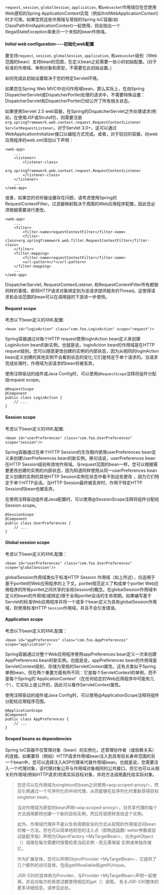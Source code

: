 `request`, `session`, `globalSession`, `application`, 和`websocket`作用域仅在您使用Web感知的Spring ApplicationContext实现（例如XmlWebApplicationContext）时才可用。如果您将这些作用域与常规的Spring IoC容器\(如ClassPathXmlApplicationContext\)一起使用，则会抛出一个IllegalStateException来表示一个未知的bean作用域。

#### Initial web configuration----初始化web配置

要支持`request`, `session`, `globalSession`, `application`, 和`websocket`级别（Web范围的bean）支持bean的范围，在定义bean之前需要一些小的初始配置。\(对于标准的作用域、单例对象和原型，不需要在此初始设置。\)

如何完成此初始设置取决于您的特定Servlet环境。

如果您在Spring Web MVC中访问作用域bean，那么实际上，在由Spring DispatcherServlet或DispatcherPortlet处理的请求中，不需要特殊设置：DispatcherServlet和DispatcherPortlet已经公开了所有相关状态。

如果使用Servlet 2.5 web容器，在Spring的DispatcherServlet之外处理请求\(例如，在使用JSF或Struts时\)，则需要注册`org.springframework.web.context.request.RequestContextListener   ServletRequestListener`。对于Servlet 3.0+，这可以通过WebApplicationInitializer接口以编程方式完成。或者，对于较旧的容器，向web应用程序的web.xml添加以下声明：

```
<web-app>
    ...
    <listener>
        <listener-class>
            org.springframework.web.context.request.RequestContextListener
        </listener-class>
    </listener>
    ...
</web-app>
```

或者，如果您的侦听器设置存在问题，请考虑使用Spring的RequestContextFilter。过滤器映射取决于周围的Web应用程序配置，因此您必须根据需要进行更改。

```
<web-app>
    ...
    <filter>
        <filter-name>requestContextFilter</filter-name>
        <filter-class>org.springframework.web.filter.RequestContextFilter</filter-class>
    </filter>
    <filter-mapping>
        <filter-name>requestContextFilter</filter-name>
        <url-pattern>/*</url-pattern>
    </filter-mapping>
    ...
</web-app>
```

DispatcherServlet, RequestContextListener, 和RequestContextFilter所有都做同样的事情，即将HTTP请求对象绑定到为该请求提供服务的Thread。这使得请求和会话范围的bean可以在调用链的下游进一步使用。

#### Request scope

考虑以下bean定义的XML配置:

```
<bean id="loginAction" class="com.foo.LoginAction" scope="request"/>
```

Spring容器通过对每个HTTP request使用loginAction bean定义来创建LoginAction bean的新实例。也就是说，loginAction bean的作用域是在HTTP request级别。您可以随意更改创建的实例的内部状态，因为从相同的loginAction bean定义创建的其他实例不会看到状态的变化;它们是特定于单个请求的。当请求完成处理时，作用域为该请求的bean将被丢弃。

使用注释驱动的组件或Java Config时，可以使用`@RequestScope`注释将组件分配给request scope。

```
@RequestScope
@Component
public class LoginAction {
    // ...
}
```

#### Session scope

考虑以下bean定义的XML配置:

```
<bean id="userPreferences" class="com.foo.UserPreferences" scope="session"/>
```

Spring容器通过在单个HTTP  Session的生存期内使用userPreferences bean定义来创建UserPreferences bean的新实例。换句话说，userPreferences bean在HTTP Session级别有效地作用域。与request范围的bean一样，您可以根据需要更改创建的实例的内部状态，因为知道同样使用从同一userPreferences bean定义创建的实例的其他HTTP Session实例在状态中看不到这些更改 ，因为它们特定于单个HTTP会话。当HTTP Session最终被丢弃时，作用于特定HTTP Session的bean也被丢弃。

在使用注释驱动组件或Java配置时，可以使用@SessionScope注释将组件分配给Session scope。

```
@SessionScope
@Component
public class UserPreferences {
    // ...
}
```

#### Global session scope

考虑以下bean定义的XML配置：

```
<bean id="userPreferences" class="com.foo.UserPreferences" scope="globalSession"/>
```

globalSession作用域类似于标准HTTP Session 作用域（如上所述），仅适用于基于portlet的Web应用程序的上下文。portlet规范定义了构成单个portlet Web应用程序的所有portlet之间共享的全局Session的概念。在globalSession作用域中定义的bean的作用域\(或绑定\)限于全局portlet会话的生命周期。如果编写基于Servlet的标准Web应用程序并将一个或多个bean定义为具有globalSession作用域，则使用标准HTTP `Session`作用域，并且不会引发错误。

#### Application scope

考虑以下bean定义的XML配置：

```
<bean id="appPreferences" class="com.foo.AppPreferences" scope="application"/>
```

Spring容器通过对整个Web应用程序使用appPreferences bean定义一次来创建AppPreferences bean的新实例。也就是说，appPreferences bean的作用域是ServletContext级别，存储为常规的ServletContext属性。这有点类似于Spring单例bean，但在两个重要方面有所不同：它是每个ServletContext的单例，而不是每个Spring的'ApplicationContext'（在任何给定的Web应用程序中可能有几个），它实际上是公开的，因此可以看作ServletContext属性。

使用注释驱动的组件或Java Config时，可以使用@ApplicationScope注释将组件分配给应用程序范围。

```
@ApplicationScope
@Component
public class AppPreferences {
    // ...
}
```

#### Scoped beans as dependencies

Spring IoC容器不仅管理对象（bean）的实例化，还管理协作者（或依赖关系）的连接。如果要将（例如）HTTP请求作用域bean注入到具有较长寿命范围的另一个bean中，您可以选择注入AOP代理来代替作用域bean。也就是说，您需要注入一个代理对象，该代理对象公开与作用域对象相同的公共接口，但它也可以从相关的作用域\(例如HTTP请求\)检索实际目标对象，并将方法调用委托给实际对象。

> 您还可以在作用域为singleton的bean之间使用&lt;aop:scoped-proxy/&gt;，然后引用通过一个可序列化的中间代理，从而能够在反序列化时重新获得目标singleton bean。
>
> 当对作用域为原型的bean声明&lt;aop:scoped-proxy/&gt;，对共享代理的每个方法调用都将创建一个新的目标实例，然后将调用转发给这个实例。
>
> 此外，作用域代理并不是以生命周期安全的方式从较短的作用域访问bean的唯一方法。您也可以简单地将您的注入点（即构造函数/ setter参数或自动装配字段）声明为ObjectFactory &lt;MyTargetBean&gt;，允许getObject（）调用在每次需要时按需检索当前实例 - 而无需保留 实例或单独存储它。
>
> 作为扩展变体，您可以声明ObjectProvider &lt;MyTargetBean&gt;，它提供了几个额外的访问变体，包括getIfAvailable和getIfUnique。
>
> JSR-330的变体称为Provider，与Provider &lt;MyTargetBean&gt;声明一起使用，并且对每次检索尝试都使用相应的get（）调用。 有关JSR-330整体的更多详细信息，请参见此处。



